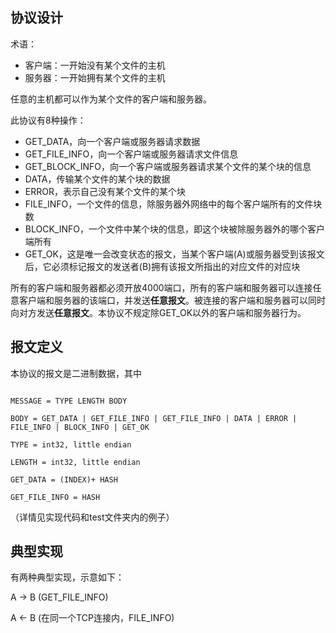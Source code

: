 ## 协议设计

术语：

+ 客户端：一开始没有某个文件的主机
+ 服务器：一开始拥有某个文件的主机

任意的主机都可以作为某个文件的客户端和服务器。

此协议有8种操作：

+ GET_DATA，向一个客户端或服务器请求数据
+ GET_FILE_INFO，向一个客户端或服务器请求文件信息
+ GET_BLOCK_INFO，向一个客户端或服务器请求某个文件的某个块的信息
+ DATA，传输某个文件的某个块的数据
+ ERROR，表示自己没有某个文件的某个块
+ FILE_INFO，一个文件的信息，除服务器外网络中的每个客户端所有的文件块数
+ BLOCK_INFO，一个文件中某个块的信息，即这个块被除服务器外的哪个客户端所有
+ GET_OK，这是唯一会改变状态的报文，当某个客户端(A)或服务器受到该报文后，它必须标记报文的发送者(B)拥有该报文所指出的对应文件的对应块

所有的客户端和服务器都必须开放4000端口，所有的客户端和服务器可以连接任意客户端和服务器的该端口，并发送**任意报文**。被连接的客户端和服务器可以同时向对方发送**任意报文**。本协议不规定除GET_OK以外的客户端和服务器行为。

## 报文定义

本协议的报文是二进制数据，其中

```BNF

MESSAGE = TYPE LENGTH BODY

BODY = GET_DATA | GET_FILE_INFO | GET_FILE_INFO | DATA | ERROR | FILE_INFO | BLOCK_INFO | GET_OK

TYPE = int32, little endian 

LENGTH = int32, little endian

GET_DATA = (INDEX)+ HASH

GET_FILE_INFO = HASH

```

（详情见实现代码和test文件夹内的例子）

## 典型实现

有两种典型实现，示意如下：

A -> B (GET_FILE_INFO)

A <- B (在同一个TCP连接内，FILE_INFO)

